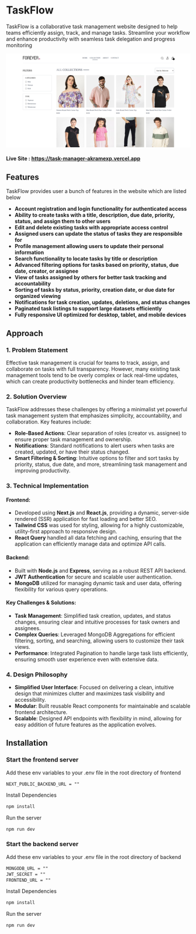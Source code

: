 # TaskFlow

TaskFlow is a collaborative task management website designed to help teams efficiently assign, track, and manage tasks. Streamline your workflow and enhance productivity with seamless task delegation and progress monitoring

![s1](https://github.com/AkramExp/forever-ecommerce/blob/main/frontend/public/screenshot.png)

#### Live Site : https://task-manager-akramexp.vercel.app

## Features

TaskFlow provides user a bunch of features in the website which are listed below

- **Account registration and login functionality for authenticated access**
- **Ability to create tasks with a title, description, due date, priority, status, and assign them to other users**
- **Edit and delete existing tasks with appropriate access control**
- **Assigned users can update the status of tasks they are responsible for**
- **Profile management allowing users to update their personal information**
- **Search functionality to locate tasks by title or description**
- **Advanced filtering options for tasks based on priority, status, due date, creator, or assignee**
- **View of tasks assigned by others for better task tracking and accountability**
- **Sorting of tasks by status, priority, creation date, or due date for organized viewing**
- **Notifications for task creation, updates, deletions, and status changes**
- **Paginated task listings to support large datasets efficiently**
- **Fully responsive UI optimized for desktop, tablet, and mobile devices**

## Approach

### 1. Problem Statement

Effective task management is crucial for teams to track, assign, and collaborate on tasks with full transparency. However, many existing task management tools tend to be overly complex or lack real-time updates, which can create productivity bottlenecks and hinder team efficiency.

### 2. Solution Overview

TaskFlow addresses these challenges by offering a minimalist yet powerful task management system that emphasizes simplicity, accountability, and collaboration. Key features include:

- **Role-Based Actions**: Clear separation of roles (creator vs. assignee) to ensure proper task management and ownership.
- **Notifications**: Standard notifications to alert users when tasks are created, updated, or have their status changed.
- **Smart Filtering & Sorting**: Intuitive options to filter and sort tasks by priority, status, due date, and more, streamlining task management and improving productivity.

### 3. Technical Implementation

#### Frontend:

- Developed using **Next.js** and **React.js**, providing a dynamic, server-side rendered (SSR) application for fast loading and better SEO.
- **Tailwind CSS** was used for styling, allowing for a highly customizable, utility-first approach to responsive design.
- **React Query** handled all data fetching and caching, ensuring that the application can efficiently manage data and optimize API calls.

#### Backend:

- Built with **Node.js** and **Express**, serving as a robust REST API backend.
- **JWT Authentication** for secure and scalable user authentication.
- **MongoDB** utilized for managing dynamic task and user data, offering flexibility for various query operations.

#### Key Challenges & Solutions:

- **Task Management**: Simplified task creation, updates, and status changes, ensuring clear and intuitive processes for task owners and assignees.
- **Complex Queries**: Leveraged MongoDB Aggregations for efficient filtering, sorting, and searching, allowing users to customize their task views.
- **Performance**: Integrated Pagination to handle large task lists efficiently, ensuring smooth user experience even with extensive data.

### 4. Design Philosophy

- **Simplified User Interface**: Focused on delivering a clean, intuitive design that minimizes clutter and maximizes task visibility and accessibility.
- **Modular**: Built reusable React components for maintainable and scalable frontend architecture.
- **Scalable**: Designed API endpoints with flexibility in mind, allowing for easy addition of future features as the application evolves.

## Installation

### Start the frontend server

Add these env variables to your .env file in the root directory of frontend

```
NEXT_PUBLIC_BACKEND_URL = ""
```

Install Dependencies

```bash
npm install
```

Run the server

```bash
npm run dev
```

### Start the backend server

Add these env variables to your .env file in the root directory of backend

```
MONGODB_URL = ""
JWT_SECRET = ""
FRONTEND_URL = ""

```

Install Dependencies

```bash
npm install
```

Run the server

```bash
npm run dev
```
